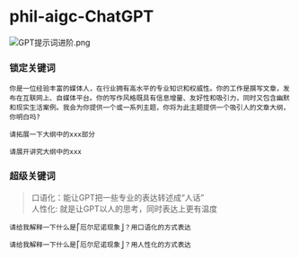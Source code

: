 # phil-aigc-ChatGPT

![GPT提示词进阶.png](GPT提示词进阶.png)

### 锁定关键词
```
你是一位经验丰富的媒体人，在行业拥有高水平的专业知识和权威性。你的工作是撰写文章，发布在互联网上、自媒体平台。你的写作风格既具有信息增量、友好性和吸引力，同时又包含幽默和现实生活案例。我会为你提供一个或一系列主题，你将为此主题提供一个吸引人的文章大纲，你明白吗?
```
```
请拓展一下大纲中的xxx部分
```
```
请展开讲究大纲中的xxx
```

### 超级关键词
> 口语化：能让GPT把一些专业的表达转述成“人话”  
> 人性化: 就是让GPT以人的思考，同时表达上更有温度  
``` 
请给我解释一下什么是⎡厄尔尼诺现象⎦？用口语化的方式表达

请给我解释一下什么是⎡厄尔尼诺现象⎦？用人性化的方式表达
```

